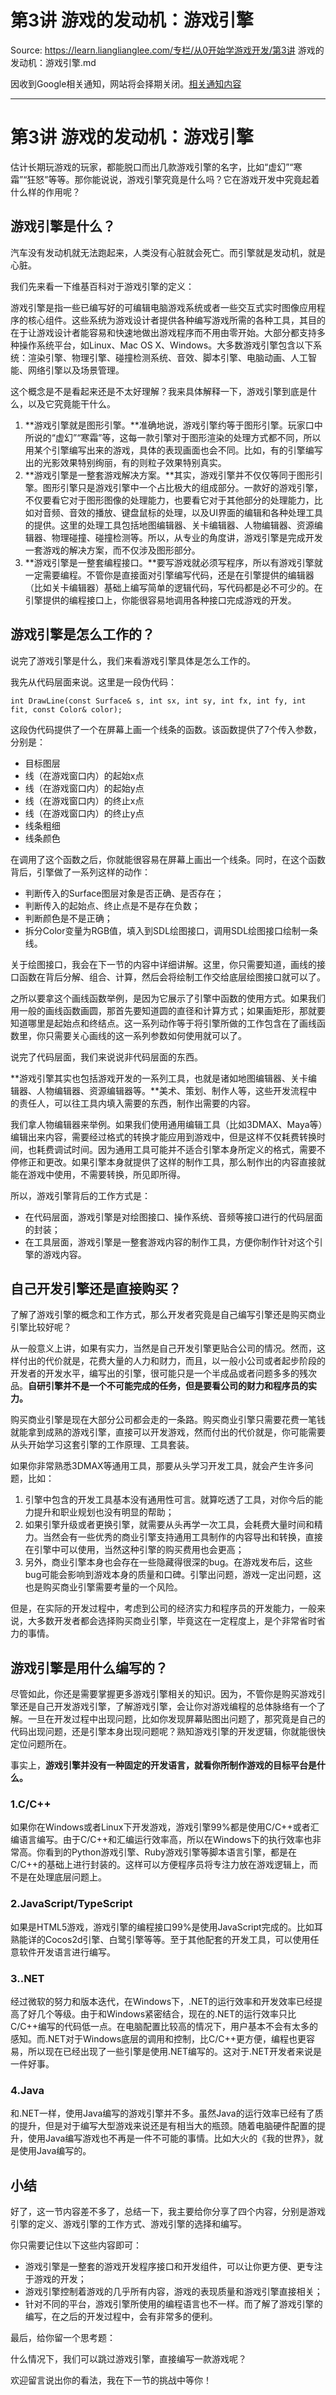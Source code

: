 # 第3讲 游戏的发动机：游戏引擎 

Source: https://learn.lianglianglee.com/专栏/从0开始学游戏开发/第3讲 游戏的发动机：游戏引擎.md

因收到Google相关通知，网站将会择期关闭。[相关通知内容](https://lumendatabase.org/notices/44265620)

---

# 第3讲 游戏的发动机：游戏引擎

估计长期玩游戏的玩家，都能脱口而出几款游戏引擎的名字，比如“虚幻”“寒霜”“狂怒”等等。那你能说说，游戏引擎究竟是什么吗？它在游戏开发中究竟起着什么样的作用呢？

## 游戏引擎是什么？

汽车没有发动机就无法跑起来，人类没有心脏就会死亡。而引擎就是发动机，就是心脏。

我们先来看一下维基百科对于游戏引擎的定义：

游戏引擎是指一些已编写好的可编辑电脑游戏系统或者一些交互式实时图像应用程序的核心组件。这些系统为游戏设计者提供各种编写游戏所需的各种工具，其目的在于让游戏设计者能容易和快速地做出游戏程序而不用由零开始。大部分都支持多种操作系统平台，如Linux、Mac OS X、Windows。大多数游戏引擎包含以下系统：渲染引擎、物理引擎、碰撞检测系统、音效、脚本引擎、电脑动画、人工智能、网络引擎以及场景管理。

这个概念是不是看起来还是不太好理解？我来具体解释一下，游戏引擎到底是什么，以及它究竟能干什么。

1. **游戏引擎就是图形引擎。**准确地说，游戏引擎约等于图形引擎。玩家口中所说的“虚幻”“寒霜”等，这每一款引擎对于图形渲染的处理方式都不同，所以用某个引擎编写出来的游戏，具体的表现画面也会不同。比如，有的引擎编写出的光影效果特别绚丽，有的则粒子效果特别真实。
2. **游戏引擎是一整套游戏解决方案。**其实，游戏引擎并不仅仅等同于图形引擎。图形引擎只是游戏引擎中一个占比极大的组成部分。一款好的游戏引擎，不仅要看它对于图形图像的处理能力，也要看它对于其他部分的处理能力，比如对音频、音效的播放、键盘鼠标的处理，以及UI界面的编辑和各种处理工具的提供。这里的处理工具包括地图编辑器、关卡编辑器、人物编辑器、资源编辑器、物理碰撞、碰撞检测等。所以，从专业的角度讲，游戏引擎是完成开发一套游戏的解决方案，而不仅涉及图形部分。
3. **游戏引擎是一整套编程接口。**要写游戏就必须写程序，所以有游戏引擎就一定需要编程。不管你是直接面对引擎编写代码，还是在引擎提供的编辑器（比如关卡编辑器）基础上编写简单的逻辑代码，写代码都是必不可少的。在引擎提供的编程接口上，你能很容易地调用各种接口完成游戏的开发。

## 游戏引擎是怎么工作的？

说完了游戏引擎是什么，我们来看游戏引擎具体是怎么工作的。

我先从代码层面来说。这里是一段伪代码：

```
int DrawLine(const Surface& s, int sx, int sy, int fx, int fy, int fit, const Color& color);

```

这段伪代码提供了一个在屏幕上画一个线条的函数。该函数提供了7个传入参数，分别是：

* 目标图层
* 线（在游戏窗口内）的起始x点
* 线（在游戏窗口内）的起始y点
* 线（在游戏窗口内）的终止x点
* 线（在游戏窗口内）的终止y点
* 线条粗细
* 线条颜色

在调用了这个函数之后，你就能很容易在屏幕上画出一个线条。同时，在这个函数背后，引擎做了一系列这样的动作：

* 判断传入的Surface图层对象是否正确、是否存在；
* 判断传入的起始点、终止点是不是存在负数；
* 判断颜色是不是正确；
* 拆分Color变量为RGB值，填入到SDL绘图接口，调用SDL绘图接口绘制一条线。

关于绘图接口，我会在下一节的内容中详细讲解。这里，你只需要知道，画线的接口函数在背后分解、组合、计算，然后会将绘制工作交给底层绘图接口就可以了。

之所以要拿这个画线函数举例，是因为它展示了引擎中函数的使用方式。如果我们用一般的画线函数画圆，那首先要知道圆的直径和计算方式；如果画矩形，那就要知道哪里是起始点和终结点。这一系列动作等于将引擎所做的工作包含在了画线函数里，你只需要关心画线的这一系列参数如何使用就可以了。

说完了代码层面，我们来说说非代码层面的东西。

**游戏引擎其实也包括游戏开发的一系列工具，也就是诸如地图编辑器、关卡编辑器、人物编辑器、资源编辑器等。**美术、策划、制作人等，这些开发流程中的责任人，可以往工具内填入需要的东西，制作出需要的内容。

我们拿人物编辑器来举例。如果我们使用通用编辑工具（比如3DMAX、Maya等）编辑出来内容，需要经过格式的转换才能应用到游戏中，但是这样不仅耗费转换时间，也耗费调试时间。因为通用工具可能并不适合引擎本身所定义的格式，需要不停修正和更改。如果引擎本身就提供了这样的制作工具，那么制作出的内容直接就能在游戏中使用，不需要转换，所见即所得。

所以，游戏引擎背后的工作方式是：

* 在代码层面，游戏引擎是对绘图接口、操作系统、音频等接口进行的代码层面的封装；
* 在工具层面，游戏引擎是一整套游戏内容的制作工具，方便你制作针对这个引擎的游戏内容。

## 自己开发引擎还是直接购买？

了解了游戏引擎的概念和工作方式，那么开发者究竟是自己编写引擎还是购买商业引擎比较好呢？

从一般意义上讲，如果有实力，当然是自己开发引擎更贴合公司的情况。然而，这样付出的代价就是，花费大量的人力和财力，而且，以一般小公司或者起步阶段的开发者的开发水平，编写出的引擎，很可能只是一个半成品或者问题多多的残次品。**自研引擎并不是一个不可能完成的任务，但是要看公司的财力和程序员的实力。**

购买商业引擎是现在大部分公司都会走的一条路。购买商业引擎只需要花费一笔钱就能拿到成熟的游戏引擎，直接可以开发游戏，然而付出的代价就是，你可能需要从头开始学习这套引擎的工作原理、工具套装。

如果你非常熟悉3DMAX等通用工具，那要从头学习开发工具，就会产生许多问题，比如：

1. 引擎中包含的开发工具基本没有通用性可言。就算吃透了工具，对你今后的能力提升和职业规划也没有明显的帮助；
2. 如果引擎升级或者更换引擎，就需要从头再学一次工具，会耗费大量时间和精力。当然会有一些优秀的商业引擎支持通用工具制作的内容导出和转换，直接在引擎中可以使用，当然这种引擎的购买费用也会更高；
3. 另外，商业引擎本身也会存在一些隐藏得很深的bug。在游戏发布后，这些bug可能会影响到游戏本身的质量和口碑。引擎出问题，游戏一定出问题，这也是购买商业引擎需要考量的一个风险。

但是，在实际的开发过程中，考虑到公司的经济实力和程序员的开发能力，一般来说，大多数开发者都会选择购买商业引擎，毕竟这在一定程度上，是个非常省时省力的事情。

## 游戏引擎是用什么编写的？

尽管如此，你还是需要掌握更多游戏引擎相关的知识。因为，不管你是购买游戏引擎还是自己开发游戏引擎，了解游戏引擎，会让你对游戏编程的总体脉络有一个了解。一旦在开发过程中出现问题，比如你发现屏幕贴图出问题了，那究竟是自己的代码出现问题，还是引擎本身出现问题呢？熟知游戏引擎的开发逻辑，你就能很快定位问题所在。

事实上，**游戏引擎并没有一种固定的开发语言，就看你所制作游戏的目标平台是什么。**

### 1.C/C++

如果你在Windows或者Linux下开发游戏，游戏引擎99%都是使用C/C++或者汇编语言编写。由于C/C++和汇编运行效率高，所以在Windows下的执行效率也非常高。你看到的Python游戏引擎、Ruby游戏引擎等脚本语言引擎，都是在C/C++的基础上进行封装的。这样可以方便程序员将专注力放在游戏逻辑上，而不是在处理底层问题上。

### 2.**JavaScript/TypeScript**

如果是HTML5游戏，游戏引擎的编程接口99%是使用JavaScript完成的。比如耳熟能详的Cocos2d引擎、白鹭引擎等等。至于其他配套的开发工具，可以使用任意软件开发语言进行编写。

### 3..NET

经过微软的努力和版本迭代，在Windows下，.NET的运行效率和开发效率已经提高了好几个等级。由于和Windows紧密结合，现在的.NET的运行效率只比C/C++编写的代码低一点。在电脑配置比较高的情况下，用户基本不会有太多的感知。而.NET对于Windows底层的调用和控制，比C/C++更方便，编程也更容易，所以现在已经出现了一些引擎是使用.NET编写的。这对于.NET开发者来说是一件好事。

### 4.Java

和.NET一样，使用Java编写的游戏引擎并不多。虽然Java的运行效率已经有了质的提升，但是对于编写大型游戏来说还是有相当大的瓶颈。随着电脑硬件配置的提升，使用Java编写游戏也不再是一件不可能的事情。比如大火的《我的世界》，就是使用Java编写的。

## 小结

好了，这一节内容差不多了，总结一下，我主要给你分享了四个内容，分别是游戏引擎的定义、游戏引擎的工作方式、游戏引擎的选择和编写。

你只需要记住以下这些内容即可：

* 游戏引擎是一整套的游戏开发程序接口和开发组件，可以让你更方便、更专注于游戏的开发；
* 游戏引擎控制着游戏的几乎所有内容，游戏的表现质量和游戏引擎直接相关；
* 针对不同的平台，游戏引擎所使用的编程语言也不一样。而了解了游戏引擎的编写，在之后的开发过程中，会有非常多的便利。

最后，给你留一个思考题：

什么情况下，我们可以跳过游戏引擎，直接编写一款游戏呢？

欢迎留言说出你的看法，我在下一节的挑战中等你！
